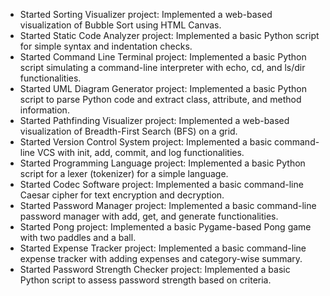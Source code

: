 
- Started Sorting Visualizer project: Implemented a web-based visualization of Bubble Sort using HTML Canvas.
- Started Static Code Analyzer project: Implemented a basic Python script for simple syntax and indentation checks.
- Started Command Line Terminal project: Implemented a basic Python script simulating a command-line interpreter with echo, cd, and ls/dir functionalities.
- Started UML Diagram Generator project: Implemented a basic Python script to parse Python code and extract class, attribute, and method information.
- Started Pathfinding Visualizer project: Implemented a web-based visualization of Breadth-First Search (BFS) on a grid.
- Started Version Control System project: Implemented a basic command-line VCS with init, add, commit, and log functionalities.
- Started Programming Language project: Implemented a basic Python script for a lexer (tokenizer) for a simple language.
- Started Codec Software project: Implemented a basic command-line Caesar cipher for text encryption and decryption.
- Started Password Manager project: Implemented a basic command-line password manager with add, get, and generate functionalities.
- Started Pong project: Implemented a basic Pygame-based Pong game with two paddles and a ball.
- Started Expense Tracker project: Implemented a basic command-line expense tracker with adding expenses and category-wise summary.
- Started Password Strength Checker project: Implemented a basic Python script to assess password strength based on criteria.